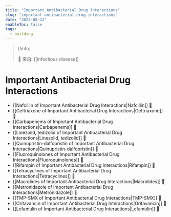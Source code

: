```yaml
---
title: "Important Antibacterial Drug Interactions"
slug: "important-antibacterial-drug-interactions"
date: "2023-08-12"
enableToc: false
tags:
  - building
---
```


> [!info]
>
> 🌱 來自: [[infectious disease]]

# Important Antibacterial Drug Interactions

- [[Nafcillin of Important Antibacterial Drug Interactions|Nafcillin]] 󰒖
- [[Ceftriaxone of Important Antibacterial Drug Interactions|Ceftriaxone]] 󰒖
- [[Carbapenems of Important Antibacterial Drug Interactions|Carbapenems]] 󰒖
- [[Linezolid, tedizolid of Important Antibacterial Drug Interactions|Linezolid, tedizolid]] 󰒖
- [[Quinupristin-dalfopristin of Important Antibacterial Drug Interactions|Quinupristin-dalfopristin]] 󰒖
- [[Fluoroquinolones of Important Antibacterial Drug Interactions|Fluoroquinolones]] 󰒖
- [[Rifampin of Important Antibacterial Drug Interactions|Rifampin]] 󰒖
- [[Tetracyclines of Important Antibacterial Drug Interactions|Tetracyclines]] 󰒖
- [[Macrolides of Important Antibacterial Drug Interactions|Macrolides]] 󰒖
- [[Metronidazole of Important Antibacterial Drug Interactions|Metronidazole]] 󰒖
- [[TMP-SMX of Important Antibacterial Drug Interactions|TMP-SMX]] 󰒖
- [[Oritavancin of Important Antibacterial Drug Interactions|Oritavancin]] 󰒖
- [[Lefamulin of Important Antibacterial Drug Interactions|Lefamulin]] 󰒖
